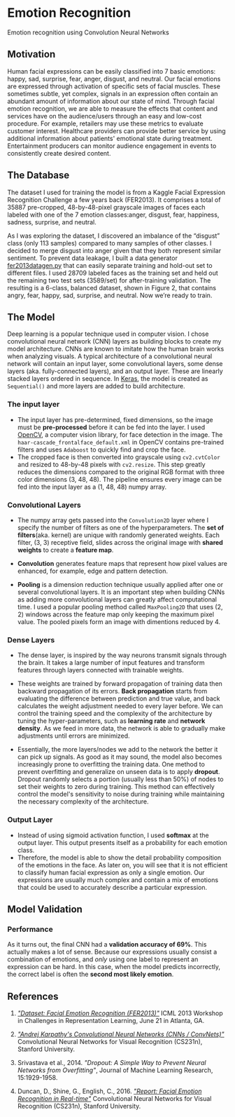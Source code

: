 # Emotion Recognition


Emotion recognition using Convolution Neural Networks


## Motivation

Human facial expressions can be easily classified into 7 basic emotions: happy, sad, surprise, fear, anger, disgust, and neutral. Our facial emotions are expressed through activation of specific sets of facial muscles. These sometimes subtle, yet complex, signals in an expression often contain an abundant amount of information about our state of mind. Through facial emotion recognition, we are able to measure the effects that content and services have on the audience/users through an easy and low-cost procedure. For example, retailers may use these metrics to evaluate customer interest. Healthcare providers can provide better service by using additional information about patients' emotional state during treatment. Entertainment producers can monitor audience engagement in events to consistently create desired content.


## The Database


The dataset I used for training the model is from a Kaggle Facial Expression Recognition Challenge a few years back (FER2013). It comprises a total of 35887 pre-cropped, 48-by-48-pixel grayscale images of faces each labeled with one of the 7 emotion classes:anger, disgust, fear, happiness, sadness, surprise, and neutral.

As I was exploring the dataset, I discovered an imbalance of the “disgust” class (only 113 samples) compared to many samples of other classes. I decided to merge disgust into anger given that they both represent similar sentiment. To prevent data leakage, I built a data generator [fer2013datagen.py](https://github.com/Siddhantsaka/Emotion_recognition/blob/master/fer2013datagen.py) that can easily separate training and hold-out set to different files. I used 28709 labeled faces as the training set and held out the remaining two test sets (3589/set) for after-training validation. The resulting is a 6-class, balanced dataset, shown in Figure 2, that contains angry, fear, happy, sad, surprise, and neutral. Now we’re ready to train.

## The Model
Deep learning is a popular technique used in computer vision. I chose convolutional neural network (CNN) layers as building blocks to create my model architecture. CNNs are known to imitate how the human brain works when analyzing visuals.
A typical architecture of a convolutional neural network will contain an input layer, some convolutional layers, some dense layers (aka. fully-connected layers), and an output layer. These are linearly stacked layers ordered in sequence. In [Keras](https://keras.io/models/sequential/), the model is created as `Sequential()` and more layers are added to build architecture.

### The input layer
+ The input layer has pre-determined, fixed dimensions, so the image must be __pre-processed__ before it can be fed into the layer. I used [OpenCV](http://docs.opencv.org/3.1.0/d7/d8b/tutorial_py_face_detection.html#gsc.tab=0), a computer vision library, for face detection in the image. The `haar-cascade_frontalface_default.xml` in OpenCV contains pre-trained filters and uses `Adaboost` to quickly find and crop the face.
+ The cropped face is then converted into grayscale using `cv2.cvtColor` and resized to 48-by-48 pixels with `cv2.resize`. This step greatly reduces the dimensions compared to the original RGB format with three color dimensions (3, 48, 48).  The pipeline ensures every image can be fed into the input layer as a (1, 48, 48) numpy array.
### Convolutional Layers
+ The numpy array gets passed into the `Convolution2D` layer where I specify the number of filters as one of the hyperparameters. The __set of filters__(aka. kernel) are unique with randomly generated weights. Each filter, (3, 3) receptive field, slides across the original image with __shared weights__ to create a __feature map__.
+  __Convolution__ generates feature maps that represent how pixel values are enhanced, for example, edge and pattern detection.

+ __Pooling__ is a dimension reduction technique usually applied after one or several convolutional layers. It is an important step when building CNNs as adding more convolutional layers can greatly affect computational time. I used a popular pooling method called `MaxPooling2D` that uses (2, 2) windows across the feature map only keeping the maximum pixel value. The pooled pixels form an image 
with dimentions reduced by 4.

### Dense Layers
+ The dense layer, is inspired by the way neurons transmit signals through the brain. It takes a large number of input features and transform features through layers connected with trainable weights.

+ These weights are trained by forward propagation of training data then backward propagation of its errors. __Back propagation__ starts from evaluating the difference between prediction and true value, and back calculates the weight adjustment needed to every layer before. We can control the training speed and the complexity of the architecture by tuning the hyper-parameters, such as __learning rate__ and __network density__. As we feed in more data, the network is able to gradually make adjustments until errors are minimized. 
+ Essentially, the more layers/nodes we add to the network the better it can pick up signals. As good as it may sound, the model also becomes increasingly prone to overfitting the training data. One method to prevent overfitting and generalize on unseen data is to apply __dropout__. Dropout randomly selects a portion (usually less than 50%) of nodes to set their weights to zero during training. This method can effectively control the model's sensitivity to noise during training while maintaining the necessary complexity of the architecture.



### Output Layer
+ Instead of using sigmoid activation function, I used **softmax** at the output layer. This output presents itself as a probability for each emotion class.
+ Therefore, the model is able to show the detail probability composition of the emotions in the face. As later on, you will see that it is not efficient to classify human facial expression as only a single emotion. Our expressions are usually much complex and contain a mix of emotions that could be used to accurately describe a particular expression.

## Model Validation
### Performance
As it turns out, the final CNN had a __validation accuracy of 69%__. This actually makes a lot of sense. Because our expressions usually consist a combination of emotions, and _only_ using one label to represent an expression can be hard. In this case, when the model predicts incorrectly, the correct label is often the __second most likely emotion__.



## References

1. [*"Dataset: Facial Emotion Recognition (FER2013)"*](https://www.kaggle.com/c/challenges-in-representation-learning-facial-expression-recognition-challenge/data) ICML 2013 Workshop in Challenges in Representation Learning, June 21 in Atlanta, GA.

2. [*"Andrej Karpathy's Convolutional Neural Networks (CNNs / ConvNets)"*](http://cs231n.github.io/convolutional-networks/) Convolutional Neural Networks for Visual Recognition (CS231n), Stanford University.

3. Srivastava et al., 2014. *"Dropout: A Simple Way to Prevent Neural Networks from Overfitting"*, Journal of Machine Learning Research, 15:1929-1958.

4. Duncan, D., Shine, G., English, C., 2016. [*"Report: Facial Emotion Recognition in Real-time"*](http://cs231n.stanford.edu/reports2016/022_Report.pdf) Convolutional Neural Networks for Visual Recognition (CS231n), Stanford University.



